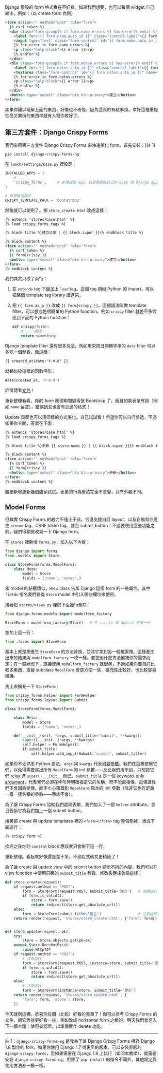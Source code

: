 Django 預設的 form 格式實在不好看。如果我們想要，也可以每個 widget 自己輸出，例如：（以 create form 為例）

```html
<form action="" method="post" role="form">
  {% csrf_token %}
  <div class="form-group{% if form.name.errors %} has-error{% endif %}">
    <label for="{{ form.name.auto_id }}" class="control-label">{{ form.name.label }}</label>
    <input type="text" class="form-control" id="{{ form.name.auto_id }}" name="{{ form.name.name }}">
    {% for error in form.name.errors %}
    <p class="help-block">{{ error }}</p>
    {% endfor %}
  </div>
  <div class="form-group{% if form.notes.errors %} has-error{% endif %}">
    <label for="{{ form.notes.auto_id }}" class="control-label">{{ form.notes.label }}</label>
    <textarea class="form-control" id="{{ form.notes.auto_id }}" name="{{ form.notes.name }}" rows="10"></textarea>
    {% for error in form.notes.errors %}
    <p class="help-block">{{ error }}</p>
    {% endfor %}
  </div>
  <button type="submit" class="btn btn-primary">建立</button>
</form>
```

如果你難以理解上面的東西，好像也不奇怪，因為這真的有點麻煩。幸好這種重複性高又繁瑣的東西早就有人幫你做好了。


## 第三方套件：Django Crispy Forms

我們來用第三方套件 Django Crispy Forms 來快速美化 form。首先安裝：[註 1]

```bash
pip install django-crispy-forms-ng
```

在 `lunch/settings/base.py` 裡設定：

```python
INSTALLED_APPS = (
    # ...
    'crispy_forms',     # 新增這個 app。我習慣放在自己的 apps 與 Django apps 中間。
)

# 新增這個設定
CRISPY_TEMPLATE_PACK = 'bootstrap3'
```

然後就可以使用了。把 `store_create.html` 改成這樣：

```html
{% extends 'stores/base.html' %}
{% load crispy_forms_tags %}

{% block title %}建立店家 | {{ block.super }}{% endblock title %}

{% block content %}
<form action="" method="post" role="form">
  {% csrf_token %}
  {{ form|crispy }}
  <button type="submit" class="btn btn-primary">建立</button>
</form>
{% endblock content %}
```

我們其實只改了兩行：

1. 在 `extends` tag 下面加上 `load` tag。這個 tag 類似 Python 的 import，可以把某個 template tag library 讀進來。

2. 把 `{{ form.as_p }}` 改成 `{{ form|crispy }}`。這個語法叫做 template filter，可以想成是很簡單的 Python function。例如 `crispy` filter 就差不多對應到下面的 Python function：

    ```python
    def crispy(form):
        # ... 處理
        return something
    ```

Django template filter 還有很多玩法。例如用來把日期轉字串的 `date` filter 可以多吃一個參數，像這樣：

```html
{{ created_at|date:'Y-m-d' }}
```

就類似於這樣的函數呼叫：

```python
date(created_at, 'Y-m-d')
```

詳情請看[文件](https://docs.djangoproject.com/en/1.7/ref/templates/builtins/#built-in-filter-reference)！

重新整理看看，你的 form 應該瞬間變得很 Bootstrap 了。而且如果表單有誤（例如 `name` 留空），錯誤訊息也會有合適的格式！

Update 頁面也可以用同樣的方式美化。自己試試看！希望你可以自行參透，不過如果你卡關，答案在下面：

```html
{% extends 'stores/base.html' %}
{% load crispy_forms_tags %}

{% block title %}更新 {{ store.name }} | {{ block.super }}{% endblock title %}

{% block content %}
<form action="" method="post" role="form">
  {% csrf_token %}
  {{ form|crispy }}
  <button type="submit" class="btn btn-primary">更新</button>
</form>
{% endblock content %}
```

繼續新增更新幾個店家試試。表單的行為應該完全不會變，只有外觀不同。

## Model Forms

但其實 Crispy Forms 的威力不僅止于此。它還支援自訂 layout，以及自動幫你產生 `<form>` tag、CSRF token tag、甚至 submit button！不過要使用這些功能之前，我們得稍微改寫一下 Django form。

在 `stores` 裡新增 `forms.py`，加入以下內容：

```python
from django import forms
from .models import Store

class StoreForm(forms.ModelForm):
    class Meta:
        model = Store
        fields = ('name', 'notes',)
```

和 model 的結構類似，`Meta` class 告訴 Django 這個 form 的一些屬性。其中 `fields` 指名我們要從 `Store` model 中引入哪些欄位來使用。

接著把 `stores/views.py` 裡的下面幾行刪除：

```python
from django.forms.models import modelform_factory

StoreForm = modelform_factory(Store)   # 在 create 與 update 各有一行
```

並加上這一行：

```python
from .forms import StoreForm
```

基本上就是把產生 `StoreForm` 的方法替換，並將它拿到另一個檔案裡。這樣產生出來的結果與 `modelform_factory` 一模一樣。要使用什麼方法則視你的需求而定；在一般狀況下，直接使用 `modelform_factory` 就很夠，不過如果你要自訂比較多東西，直接 subclass `ModelForm` 會更方便一些，擴充性比較好，也比較容易維護。

馬上來擴充一下 `StoreForm`：

```python
from crispy_forms.helper import FormHelper
from crispy_forms.layout import Submit

class StoreForm(forms.ModelForm):

    class Meta:
        model = Store
        fields = ('name', 'notes',)

    def __init__(self, *args, submit_title='Submit', **kwargs):
        super().__init__(*args, **kwargs)
        self.helper = FormHelper()
        if submit_title:
            self.helper.add_input(Submit('submit', submit_title))
```

如果你不太熟悉 Python 語法，`args` 與 `kwargs` 代表[可變參數](http://www.cnblogs.com/fengmk2/archive/2008/04/21/1163766.html)。我們在這裡使用它們，以免得需要寫出所有 `ModelForm` 的 init 參數——反正我們用不到，只想把它們 relay 進 `super().__init__` 而已。`submit_title` 是一個 [keyword-only argument](http://blog.gahooa.com/2009/12/08/python-has-keyword-only-parameters/)，代表我們必須在呼叫時明確指定它的名稱，而不能直接傳。這保證我們不會因為誤傳，而不小心覆蓋到 `ModelForm` 原本的 init 參數（除非它也有定義一模一樣名稱的參數——應該不會）。

為了讓 Crispy Forms 協助我們處理表單，我們加入了一個 `helper` attribute，並且告訴它為我們加上一個 submit button。

接著把 create 與 update templates 裡的 `<form></form>` tag 整個刪掉，換成下面這行：

```html
{% crispy form %}
```

換完之後你的 `content` block 應該就只會剩下這一行。

重新整理。看起來好像還是差不多，不過程式碼又更精簡了！

為了讓 create 與 update view 中的 submit button 顯示不同的內容，我們可以在 view function 中使用前面的 `submit_title` 參數。修改後應該會像這樣：

```python
def store_create(request):
    if request.method == 'POST':
        form = StoreForm(request.POST, submit_title='建立')   # 注意這行
        if form.is_valid():
            store = form.save()
            return redirect(store.get_absolute_url())
    else:
        form = StoreForm(submit_title='建立')                 # 注意這行
    return render(request, 'stores/store_create.html', {'form': form})


def store_update(request, pk):
    try:
        store = Store.objects.get(pk=pk)
    except Store.DoesNotExist:
        raise Http404
    if request.method == 'POST':
        # 注意這行
        form = StoreForm(request.POST, instance=store, submit_title='更新')
        if form.is_valid():
            store = form.save()
            return redirect(store.get_absolute_url())
    else:
        # 注意這行
        form = StoreForm(instance=store, submit_title='更新')
    return render(request, 'stores/store_update.html', {
        'form': form, 'store': store,
    })
```

今天就到這裡。恭喜你有個（比較）好看的表單了！你可以參考 Crispy Forms 的文件，把它弄得更好看一些，例如改成 horizontal form 之類的。明天我們會進入下一個主題：使用者認證，以準備實作 delete 功能。

---

註 1：`django-crispy-forms-ng` 是我為了讓 Django Crispy Forms 相容 Django 1.8 製作的 fork。如果你使用 Django 1.7 或更早的版本，可以安裝原版的 `django-crispy-forms`，但如果需要在 Django 1.8 上執行（如同本教學），就需要安裝 `django-crispy-forms-ng`。但除了 `pip install` 的指令不同外，其他設定與使用方法都一模一樣。
